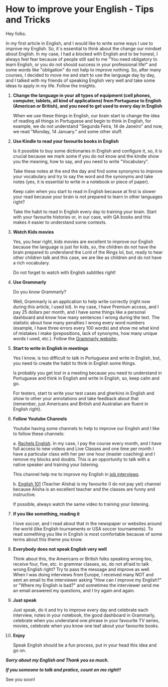 # How to improve your English - Tips and Tricks

Hey folks.

In my first article in English, and I would like to write some ways I use to improve my English.
So, it´s essential to think about the change our mindset about English. In my case, I had a blocked with English and to be honest, I always feel fear because of people still sad to me "You need obligatory to learn English, or you do not should success in your professional life!" and some words like "obligation" do not help to improve nothing.
So, after many courses, I decided to move me and start to use the language day by day, and I talked with my friends of speaking English very well and take some ideas to apply in my life. Follow the insights.

1. **Change the language in your all types of equipment (cell phones, computer, tablets, all kind of applications)  from Portuguese to English (American or British), and you need to get used to every day in English**

	When we use these things in English, our brain start to change the idea of reading all things in Portuguese and begin to think in English, for example, we do not understand "Segunda Feira, 14 de Janeiro" and now, we read "Monday, 14 January." and some other stuff.

2. **Use Kindle to read your favourite books in English**

	Is it possible to buy some dictionaries in English and configure it, so, it is crucial because we mark some if you do not know and the kindle show you the meaning, how to say, and you need to write "Vocabulary". 
  
	Take these notes at the end the day and find some synonyms to improve your vocabulary and try to say the word and the synonyms and take notes (yes, it is essential to write in a notebook or piece of paper).
  
	Keep calm when you start to read in English because at first is slower your read because your brain is not prepared to learn in other languages right?
  
	Take the habit to read in English every day to training your brain. Start with your favourite histories or, in our case, with QA books and this makes it easier to understand some contexts.

3. **Watch Kids movies** 

	Yes, you hear right, kids movies are excellent to improve our English because the language is just for kids, so, the children do not have the brain prepared to understand the Lord of the Rings lol, but, ready to hear other children talk and this case, we are like as children and do not have a rich vocabulary.
  
	Do not forget to watch with English subtitles right!

4. **Use Grammarly**

	Do you know Grammarly? 
  
    Well, Grammarly is an application to help write correctly (right now during this article, I used lol). In my case, I have Premium access, and I pay 25 dollars per month, and I have some things like a personal dashboard and know how many sentences I wrong during the text. The statistic about how many penalties I wrong every word numbers (example, I have three errors every 100 words) and show me what kind of mistakes I make (prepositions, lack of synonyms,  how many unique words I used, etc.). Follow the  [Grammarly website:](https://www.grammarly.com/about).

5. **Start to write in English in meetings**

	Yes I know, is too difficult to talk in Portuguese and write in English, but, you need to create the habit to think in English some things.

	Is probably you get lost in a meeting because you need to understand in Portuguese and think in English and write in English, so, keep calm and go.

	For testers, start to write your test cases and gherkins in English and show to other your annotations and take feedback about that (remember, just Americans and British and Australian are fluent in English right). 

6. **Follow Youtube Channels**

	Youtube having some channels to help to improve our English and I like to follow these channels:

	a. [Rachels English](https://www.youtube.com/user/rachelsenglish). In my case, I pay the course every month, and I have full access to new videos and Live Classes and one time per month I have a particular class with her per one hour (master coaching) and I remove my blocks and doubts. This is an opportunity to talk with a native speaker and training your listening.

	This channel help me to improve my English in [job interviews](https://www.youtube.com/watch?v=yBtMwyQFXwA&list=PLrqHrGoMJdTTAUF6xjlAtW27NYxtYzNu7).

	b. [English 101](https://www.youtube.com/user/ENGLISHCLASS101) (Teacher Alisha) is my favourite (I do not pay yet) channel because Alisha is an excellent teacher and the classes are funny and instructive. 

	If possible, always watch the same video to training your listening. 

7. **If you like something, reading it**

	I love soccer, and I read about that in the newspaper or websites around the world (like English tournaments or USA soccer tournaments). To read something you like in English is most comfortable because of some terms about this theme you know.

8. **Everybody does not speak English very well**

	Think about this, the Americans or British folks speaking wrong too, receive four, five, etc. in grammar classes, so, do not afraid to talk wrong English right? Try to pass the message and improve as well.
	When I was doing interviews from Europe, I received many NOT and sent an email to the interviewer asking "How can I improve my English?" or "Where my English is bad?" and sometimes the interviewer send me an email answered my questions, and I try again and again.

9. **Just speak**

	Just speak, do it and try to improve every day and celebrate each interview, notes in your notebook, the good dashboard in Grammarly, celebrate when you understand one phrase in your favourite TV series, movies, celebrate when you know one leaf about your favourite books. 

10. **Enjoy**

	Speak English should be a fun process, put in your head this idea and go on.



***Sorry about my English and Thank you so much.***

***If you someone to talk and pratice, count on me right!!***

See you soon!
